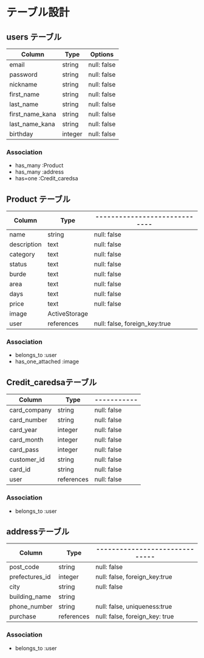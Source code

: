 

# テーブル設計

## users テーブル

| Column            | Type   | Options     |
| ----------------- | ------ | ----------- |
| email             | string | null: false |
| password          | string | null: false |
| nickname          | string | null: false |
| first_name        | string | null: false |
| last_name         | string | null: false |
| first_name_kana   | string | null: false |
| last_name_kana    | string | null: false |
| birthday          | integer| null: false |

### Association

- has_many :Product
- has_many :address
- has=one  :Credit_caredsa



## Product テーブル

| Column     | Type         | ----------------------------- |
| ---------- | ------------ | ----------------------------- |
| name       | string       | null: false                   |
| description| text         | null: false                   |
| category   | text         | null: false                   |
| status     | text         | null: false                   |
| burde      | text         | null: false                   |
| area       | text         | null: false                   |
| days       | text         | null: false                   |
| price      | text         | null: false                   |
| image      | ActiveStorage|                               |
| user       | references   | null: false, foreign_key:true |         


### Association

- belongs_to :user
- has_one_attached :image


## Credit_caredsaテーブル 

| Column            | Type      | ----------- | 
| ----------------- | --------- | ----------- |
| card_company      | string    | null: false |                  
| card_number       | string    | null: false |                  
| card_year         | integer   | null: false |                  
| card_month        | integer   | null: false |                  
| card_pass         | integer   | null: false |                  
| customer_id       | string    | null: false |                  
| card_id           | string    | null: false |                  
| user              | references| null: false |


### Association

- belongs_to :user




## addressテーブル 

| Column            | Type      | ------------------------------ |
| ----------------- | --------- | ------------------------------ |
| post_code         | string    | null: false                    |
| prefectures_id    | integer   | null: false, foreign_key:true  |
| city              | string    | null: false                    |
| building_name     | string    |                                |
| phone_number      | string    | null: false, uniqueness:true   |          
| purchase          | references| null: false, foreign_key: true |     


### Association

- belongs_to :user